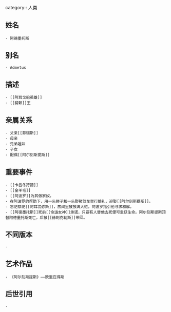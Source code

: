 category:: 人类
## 姓名
	- 阿德墨托斯
## 别名
	- Admetus
## 描述
	- [[阿耳戈船英雄]]
	- [[斐赖]]王
## 亲属关系
	- 父亲[[菲瑞斯]]
	- 母亲
	- 兄弟姐妹
	- 子女
	- 配偶[[阿尔刻斯提斯]]
## 重要事件
	- [[卡吕冬狩猎]]
	- [[金羊毛]]
	- [[阿波罗]]为其做家奴。
	- 在阿波罗的帮助下，用一头狮子和一头野猪驾车举行婚礼，迎娶[[阿尔刻斯提斯]]。
	- 忘记祭祀[[阿耳忒弥斯]]，房间里被放满大蛇，阿波罗指引他寻求和解。
	- [[阿德墨托斯]]死前[[命运女神]]承诺，只要有人替他去死便可重获生命。阿尔刻斯提斯顶替阿德墨托斯死亡，后被[[赫剌克勒斯]]带回。
## 不同版本
	-
## 艺术作品
	- 《阿尔刻斯提斯》——欧里庇得斯
## 后世引用
	-
